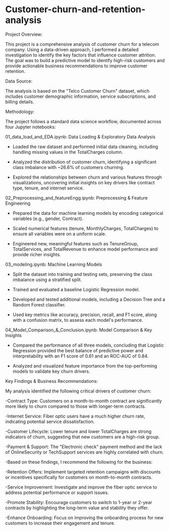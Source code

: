 # Customer-churn-and-retention-analysis

Project Overview:

This project is a comprehensive analysis of customer churn for a telecom company. Using a data-driven approach, I performed a detailed investigation to identify the key factors that influence customer attrition. The goal was to build a predictive model to identify high-risk customers and provide actionable business recommendations to improve customer retention.

Data Source:

The analysis is based on the "Telco Customer Churn" dataset, which includes customer demographic information, service subscriptions, and billing details.

Methodology:

The project follows a standard data science workflow, documented across four Jupyter notebooks:

01_data_load_and_EDA.ipynb: Data Loading & Exploratory Data Analysis

  - Loaded the raw dataset and performed initial data cleaning, including handling missing values in the TotalCharges column.

  - Analyzed the distribution of customer churn, identifying a significant class imbalance with ~26.6% of customers churning.

   - Explored the relationships between churn and various features through visualizations, uncovering initial insights on key drivers like contract type, tenure, and internet service.

02_Preprocessing_and_featureEngg.ipynb: Preprocessing & Feature Engineering

  - Prepared the data for machine learning models by encoding categorical variables (e.g., gender, Contract).

  - Scaled numerical features (tenure, MonthlyCharges, TotalCharges) to ensure all variables were on a uniform scale.

  - Engineered new, meaningful features such as TenureGroup, TotalServices, and TotalRevenue to enhance model performance and provide richer insights.

03_modeling.ipynb: Machine Learning Models

  - Split the dataset into training and testing sets, preserving the class imbalance using a stratified split.

  - Trained and evaluated a baseline Logistic Regression model.

  - Developed and tested additional models, including a Decision Tree and a Random Forest classifier.

  - Used key metrics like accuracy, precision, recall, and F1 score, along with a confusion matrix, to assess each model's performance.

04_Model_Comparison_&_Conclusion.ipynb: Model Comparison & Key Insights

  - Compared the performance of all three models, concluding that Logistic Regression provided the best balance of predictive power and interpretability with an F1 score of 0.61 and an ROC-AUC of 0.84.

  - Analyzed and visualized feature importance from the top-performing models to validate key churn drivers.

Key Findings & Business Recommendations:

   My analysis identified the following critical drivers of customer churn:

  -Contract Type: Customers on a month-to-month contract are significantly more likely to churn compared to those with longer-term contracts.

  -Internet Service: Fiber optic users have a much higher churn rate, indicating potential service dissatisfaction.

  -Customer Lifecycle: Lower tenure and lower TotalCharges are strong indicators of churn, suggesting that new customers are a high-risk group.

  -Payment & Support: The "Electronic check" payment method and the lack of OnlineSecurity or TechSupport services are highly correlated with churn.

  -Based on these findings, I recommend the following for the business:

  -Retention Offers: Implement targeted retention campaigns with discounts or incentives specifically for customers on month-to-month contracts.

  -Service Improvement: Investigate and improve the fiber optic service to address potential performance or support issues.

  -Promote Stability: Encourage customers to switch to 1-year or 2-year contracts by highlighting the long-term value and stability they offer.

  -Enhance Onboarding: Focus on improving the onboarding process for new customers to increase their engagement and tenure.
